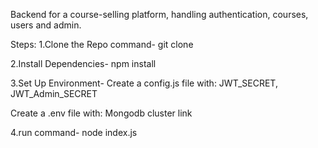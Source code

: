 Backend for a course-selling platform, handling authentication, courses, users and admin.

Steps:
1.Clone the Repo command- 
git clone

2.Install Dependencies-
npm install

3.Set Up Environment-
Create a config.js file with: 
JWT_SECRET,
JWT_Admin_SECRET

Create a .env file with:
 Mongodb cluster link

4.run command-
 node index.js
